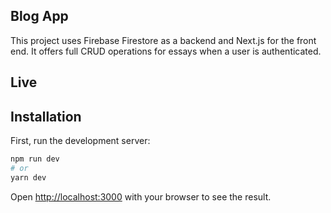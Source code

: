 ## Blog App
This project uses Firebase Firestore as a backend and Next.js for the front end. It offers full CRUD operations for essays when a user is authenticated.

## Live 

## Installation 

First, run the development server:

```bash
npm run dev
# or
yarn dev
```

Open [http://localhost:3000](http://localhost:3000) with your browser to see the result.

